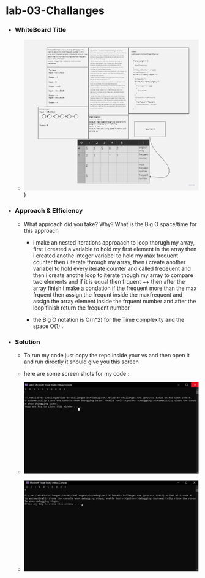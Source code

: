 # lab-03-Challanges

- ### WhiteBoard Title 
    
   
    - ![WhiteBoard Most Frequent Time](https://github.com/Abdallahalomarii/Challenges_Csharp/blob/master/MostFrequentNumber.jpg))
 


- ### Approach & Efficiency

    - What approach did you take? Why? What is the Big O space/time for this approach

        - i make an nested iterations approaach to loop thorugh  my array, first i created a variable to hold my first element in the array
        then i created anothe integer variabel to hold my max frequent counter then i iterate through my array, then i create another 
        variabel to hold every iterate counter and called freqeuent and then i create anothe loop to iterate though 
        my array to compare two elements and if it is equal then frquent ++ 
        then after the array finish i make a condation if the frequent more than the max frquent 
        then assign the frequnt inside the maxfrequent and assign the array element inside the frquent number and after the loop finish return the frequent number

        - the Big O notation is O(n^2) for the Time complexity and the space  O(1) .

- ### Solution

    - To run my code just copy the repo inside your vs and then open it and run directly it should give you this screen 

    - here are some screen shots for my code :
   
    - ![same Amount duplicate numbers](https://github.com/Abdallahalomarii/Challenges_Csharp/blob/master/duplicate%20-%20Copy.jpg)

    - ![most frequent](https://github.com/Abdallahalomarii/Challenges_Csharp/blob/master/mostFrequent.jpg) 
